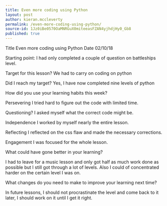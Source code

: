 ```yaml
---
title: Even more coding using Python
layout: post
author: kieran.mccleverty
permalink: /even-more-coding-using-python/
source-id: 1Jz0iBe0570OaMNRGuX0miteeasFZAN4yjhdjHy0_Gb8
published: true
---
```

Title Even more coding using Python Date 02/10/18

Starting point: I had only completed a couple of question on battleships level.

Target for this lesson? We had to carry on coding on python

Did I reach my target? Yes, I have now completed nine levels of python

How did you use your learning habits this week?

Persevering I tried hard to figure out the code with limited time.

Questioning? I asked myself what the correct code might be.

Independence I worked by myself nearly the entire lesson.

Reflecting I reflected on the css flaw and made the necessary corrections.

Engagement I was focused for the whole lesson.

What could have gone better in your learning?

I had to leave for a music lesson and only got half as much work done as possible but I still got through a lot of levels. Also I could of concentrated harder on the certain level I was on.

What changes do you need to make to improve your learning next time?

In future lessons, I should not procrastinate the level and come back to it later, I should work on it until I get it right.

